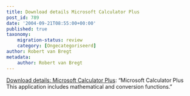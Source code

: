 ```yaml
---
title: Download details Microsoft Calculator Plus
post_id: 789
date: '2004-09-21T08:55:00+00:00'
published: true
taxonomy:
    migration-status: review
    category: [Ongecategoriseerd]
author: Robert van Bregt
metadata:
    author: Robert van Bregt
---
```

[Download details: Microsoft Calculator Plus](https://web.archive.org/web/20050207105915/http://www.microsoft.com/downloads/details.aspx?FamilyID=32b0d059-b53a-4dc9-8265-da47f157c091&DisplayLang=en): “Microsoft Calculator Plus  
This application includes mathematical and conversion functions.”
